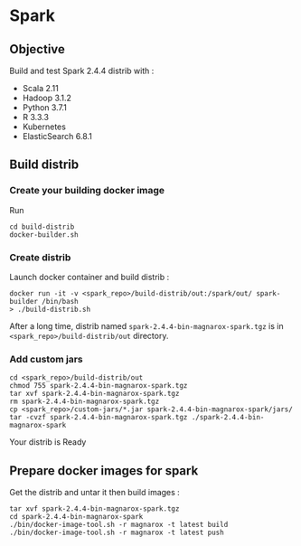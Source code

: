 # Spark

## Objective

Build and test Spark 2.4.4 distrib with :

* Scala 2.11
* Hadoop 3.1.2
* Python 3.7.1
* R 3.3.3
* Kubernetes
* ElasticSearch 6.8.1

## Build distrib

### Create your building docker image

Run 

    cd build-distrib
    docker-builder.sh

### Create distrib

Launch docker container and build distrib : 

    docker run -it -v <spark_repo>/build-distrib/out:/spark/out/ spark-builder /bin/bash
    > ./build-distrib.sh

After a long time, distrib named `spark-2.4.4-bin-magnarox-spark.tgz` is in `<spark_repo>/build-distrib/out` directory.

### Add custom jars

    cd <spark_repo>/build-distrib/out
    chmod 755 spark-2.4.4-bin-magnarox-spark.tgz
    tar xvf spark-2.4.4-bin-magnarox-spark.tgz
    rm spark-2.4.4-bin-magnarox-spark.tgz
    cp <spark_repo>/custom-jars/*.jar spark-2.4.4-bin-magnarox-spark/jars/
    tar -cvzf spark-2.4.4-bin-magnarox-spark.tgz ./spark-2.4.4-bin-magnarox-spark

Your distrib is Ready

## Prepare docker images for spark

Get the distrib and untar it then build images :

    tar xvf spark-2.4.4-bin-magnarox-spark.tgz
    cd spark-2.4.4-bin-magnarox-spark
    ./bin/docker-image-tool.sh -r magnarox -t latest build
    ./bin/docker-image-tool.sh -r magnarox -t latest push



